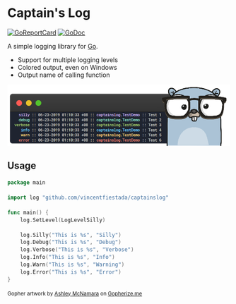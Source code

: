 # Captain's Log

[![GoReportCard](https://goreportcard.com/badge/github.com/vincentfiestada/captainslog)](https://goreportcard.com/report/github.com/vincentfiestada/captainslog)
[![GoDoc](https://godoc.org/github.com/vincentfiestada/captainslog?status.svg)](https://godoc.org/github.com/vincentfiestada/captainslog)

A simple logging library for [Go](https://golang.org/).

- Support for multiple logging levels
- Colored output, even on Windows
- Output name of calling function

![Screenshot of captainslog in action](./assets/screenshot.png)

## Usage

```go
package main

import log "github.com/vincentfiestada/captainslog"

func main() {
	log.SetLevel(LogLevelSilly)

	log.Silly("This is %s", "Silly")
	log.Debug("This is %s", "Debug")
	log.Verbose("This is %s", "Verbose")
	log.Info("This is %s", "Info")
	log.Warn("This is %s", "Warning")
	log.Error("This is %s", "Error")
}
```

<small>Gopher artwork by [Ashley McNamara](https://twitter.com/ashleymcnamara) on [Gopherize.me](https://gopherize.me/gopher/5dcbe4dc48ab6fbf903aae352f8742cb59e7099b)</small>
